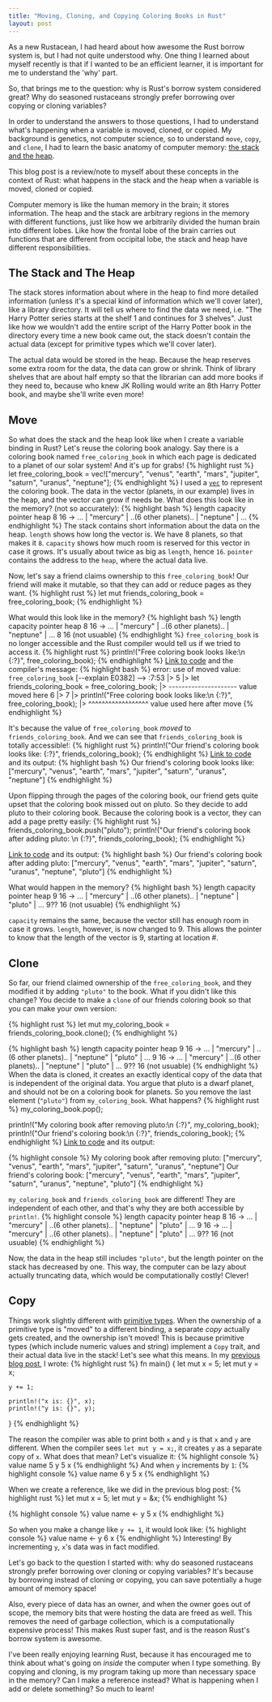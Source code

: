```yaml
---
title: "Moving, Cloning, and Copying Coloring Books in Rust"
layout: post
---
```

As a new Rustacean, I had heard about how awesome the Rust borrow system is, but I had not quite understood why. One thing I learned about myself recently is that if I wanted to be an efficient learner, it is important for me to understand the 'why' part.

So, that brings me to the question: why is Rust's borrow system considered great? Why do seasoned rustaceans strongly prefer borrowing over copying or cloning variables?

In order to understand the answers to those questions, I had to understand what's happening when a variable is moved, cloned, or copied. My background is genetics, not computer science, so to understand `move`, `copy`, and `clone`, I had to learn the basic anatomy of computer memory: [the stack and the heap](https://doc.rust-lang.org/book/the-stack-and-the-heap.html).

This blog post is a review/note to myself about these concepts in the context of Rust: what happens in the stack and the heap when a variable is moved, cloned or copied.

Computer memory is like the human memory in the brain; it stores information. The heap and the stack are arbitrary regions in the memory with different functions, just like how we arbitrarily divided the human brain into different lobes. Like how the frontal lobe of the brain carries out functions that are different from occipital lobe, the stack and heap have different responsibilities.

## The Stack and The Heap
The stack stores information about where in the heap to find more detailed information (unless it's a special kind of information which we'll cover later), like a library directory. It will tell us where to find the data we need, i.e. "The Harry Potter series starts at the shelf 1 and continues for 3 shelves". Just like how we wouldn't add the entire script of the Harry Potter book in the directory every time a new book came out, the stack doesn't contain the actual data (except for primitive types which we'll cover later).

The actual data would be stored in the heap. Because the heap reserves some extra room for the data, the data can grow or shrink. Think of library shelves that are about half empty so that the librarian can add more books if they need to, because who knew JK Rolling would write an 8th Harry Potter book, and maybe she'll write even more!

## Move
So what does the stack and the heap look like when I create a variable binding in Rust? Let's reuse the coloring book analogy. Say there is a coloring book named `free_coloring_book` in which each page is dedicated to a planet of our solar system! And it's up for grabs!
{% highlight rust %}
let free_coloring_book = vec!["mercury", "venus", "earth",
                              "mars", "jupiter", "saturn",
                              "uranus", "neptune"];
{% endhighlight %}
I used a [`vec`](https://doc.rust-lang.org/book/vectors.html) to represent the coloring book. The data in the vector (planets, in our example) lives in the heap, and the vector can grow if needs be. What does this look like in the memory? (not so accurately):
{% highlight bash %}
length capacity pointer         heap
  8       16      ->            ... | "mercury" | ..(6 other planets).. | "neptune" | ...
{% endhighlight %}
The stack contains short information about the data on the heap. `length` shows how long the vector is. We have 8 planets, so that makes it `8`. `capacity` shows how much room is reserved for this vector in case it grows. It's usually about twice as big as `length`, hence `16`. `pointer` contains the address to the `heap`, where the actual data live.

Now, let's say a friend claims ownership to this `free_coloring_book`! Our friend will make it mutable, so that they can add or reduce pages as they want.
{% highlight rust %}
let mut friends_coloring_book = free_coloring_book;
{% endhighlight %}

What would this look like in the memory?
{% highlight bash %}
length capacity pointer         heap
  8       16      ->              ... | "mercury" | ..(6 other planets).. | "neptune" | ...
  8       16      (not usuable)
{% endhighlight %}
`free_coloring_book` is no longer accessible and the Rust compiler would tell us if we tried to access it.
{% highlight rust %}
println!("Free coloring book looks like:\n {:?}", free_coloring_book);
{% endhighlight %}
[Link to code](https://is.gd/cZIzFU) and the compiler's message:
{% highlight bash %}
error: use of moved value: `free_coloring_book` [--explain E0382]
 --> <anon>:7:53
  |>
5 |>     let friends_coloring_book = free_coloring_book;
  |>         --------------------- value moved here
6 |>
7 |>     println!("Free coloring book looks like:\n {:?}", free_coloring_book);
  |>                                                       ^^^^^^^^^^^^^^^^^^ value used here after move
{% endhighlight %}

It's because the value of `free_coloring_book` *moved* to `friends_coloring_book`. And we can see that `friends_coloring_book` is totally accessible!:
{% highlight rust %}
println!("Our friend's coloring book looks like: {:?}", friends_coloring_book);
{% endhighlight %}
[Link to code](https://is.gd/SC86Xx) and its output:
{% highlight bash %}
Our friend's coloring book looks like:
 ["mercury", "venus", "earth", "mars", "jupiter", "saturn", "uranus", "neptune"]
{% endhighlight %}

Upon flipping through the pages of the coloring book, our friend gets quite upset that the coloring book missed out on pluto. So they decide to add pluto to their coloring book. Because the coloring book is a vector, they can add a page pretty easily:
{% highlight rust %}
friends_coloring_book.push("pluto");
println!("Our friend's coloring book after adding pluto: \n {:?}", friends_coloring_book);
{% endhighlight %}

[Link to code](https://is.gd/39wUoj) and its output:
{% highlight bash %}
Our friend's coloring book after adding pluto:
 ["mercury", "venus", "earth", "mars", "jupiter", "saturn", "uranus", "neptune", "pluto"]
{% endhighlight %}

What would happen in the memory?
{% highlight bash %}
length capacity pointer         heap
  9       16      ->              ... | "mercury" | ..(6 other planets).. | "neptune" | "pluto" | ...
  9??     16      (not usuable)
{% endhighlight %}

`capacity` remains the same, because the vector still has enough room in case it grows. `length`, however, is now changed to 9. This allows the pointer to know that the length of the vector is 9, starting at location #.

## Clone
So far, our friend claimed ownership of the `free_coloring_book`, and they modified it by adding `"pluto"` to the book. What if you didn't like this change? You decide to make a `clone` of our friends coloring book so that you can make your own version:

{% highlight rust %}
let mut my_coloring_book = friends_coloring_book.clone();
{% endhighlight %}

{% highlight bash %}
length capacity pointer         heap
  9       16      ->              ... | "mercury" | ..(6 other planets).. | "neptune" | "pluto" | ...
  9       16      ->              ... | "mercury" | ..(6 other planets).. | "neptune" | "pluto" | ...
  9??     16      (not usuable)
{% endhighlight %}
When the data is cloned, it creates an exactly identical copy of the data that is independent of the original data. You argue that pluto is a dwarf planet, and should not be on a coloring book for planets. So you remove the last element (`"pluto"`) from `my_coloring_book`. What happens?
{% highlight rust %}
my_coloring_book.pop();

println!("My coloring book after removing pluto:\n {:?}", my_coloring_book);
println!("Our friend's coloring book:\n {:?}", friends_coloring_book);
{% endhighlight %}
[Link to code](https://is.gd/YKtK4c) and its output:

{% highlight console %}
My coloring book after removing pluto:
 ["mercury", "venus", "earth", "mars", "jupiter", "saturn", "uranus", "neptune"]
Our friend's coloring book:
 ["mercury", "venus", "earth", "mars", "jupiter", "saturn", "uranus", "neptune", "pluto"]
{% endhighlight %}

`my_coloring_book` and `friends_coloring_book` are different! They are independent of each other, and that's why they are both accessible by `println!`.
{% highlight console %}
length capacity pointer         heap
  8       16      ->              ... | "mercury" | ..(6 other planets).. | "neptune" | "pluto" | ...
  9       16      ->              ... | "mercury" | ..(6 other planets).. | "neptune" | "pluto" | ...
  9??     16      (not usuable)
{% endhighlight %}

Now, the data in the heap still includes `"pluto"`, but the length pointer on the stack has decreased by one. This way, the computer can be lazy about actually truncating data, which would be computationally costly! Clever!

## Copy
Things work slightly different with [primitive types](https://doc.rust-lang.org/book/primitive-types.html). When the ownership of a primitive type is "moved" to a different binding, a separate *copy* actually gets created, and the ownership isn't moved! This is because primitive types (which include numeric values and string) implement a `Copy` trait, and their actual data live in the stack! Let's see what this means. In my [previous blog post](http://localhost:4000/2016/08/15/sharing-coloring-books-in-rust.html), I wrote:
{% highlight rust %}
fn main() {
    let mut x = 5;
    let mut y = x;

    y += 1;

    println!("x is: {}", x);
    println!("y is: {}", y);
}
{% endhighlight %}

The reason the compiler was able to print both `x` and `y` is that `x` and `y` are different. When the compiler sees `let mut y = x;`, it creates `y` as a separate copy of `x`. What does that mean? Let's visualize it:
{% highlight console %}
  value    name
    5        y
    5        x
{% endhighlight %}
And when `y` increments by `1`:
{% highlight console %}
  value    name
    6        y
    5        x
{% endhighlight %}

When we create a reference, like we did in the previous blog post:
{% highlight rust %}
let mut x = 5;
let mut y = &x;
{% endhighlight %}

{% highlight console %}
  value    name
    <-       y
    5        x
{% endhighlight %}

So when you make a change like `y += 1`, it would look like:
{% highlight console %}
  value    name
    <-       y
    6        x
{% endhighlight %}
Interesting! By incrementing `y`, `x`'s data was in fact modified.

Let's go back to the question I started with: why do seasoned rustaceans strongly prefer borrowing over cloning or copying variables? It's because by borrowing instead of cloning or copying, you can save potentially a huge amount of memory space!

Also, every piece of data has an owner, and when the owner goes out of scope, the memory bits that were hosting the data are freed as well. This removes the need of garbage collection, which is a computationally expensive process! This makes Rust super fast, and is the reason Rust's borrow system is awesome.

I've been really enjoying learning Rust, because it has encouraged me to think about what's going on *inside* the computer when I type something. By copying and cloning, is my program taking up more than necessary space in the memory? Can I make a reference instead? What is happening when I add or delete something? So much to learn!
